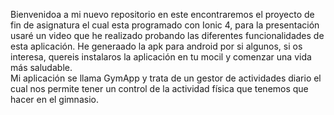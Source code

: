 Bienvenidoa a mi nuevo repositorio en este encontraremos el proyecto de fin de asignatura el cual esta programado con Ionic 4, para la presentación usaré un video que he realizado probando las diferentes funcionalidades de esta aplicación. He generaado la apk para android por si algunos, si os interesa, quereis instalaros la aplicación en tu mocil y comenzar una vida más saludable.<br>
Mi aplicación se llama GymApp y trata de un gestor de actividades diario el cual nos permite tener un control de la actividad física que tenemos que hacer en el gimnasio. 
